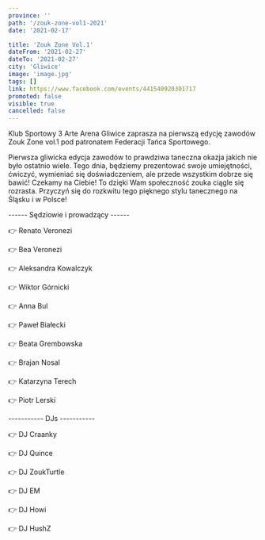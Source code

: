 ```yaml
---
province: ''
path: '/zouk-zone-vol1-2021'
date: '2021-02-17'

title: 'Zouk Zone Vol.1'
dateFrom: '2021-02-27'
dateTo: '2021-02-27'
city: 'Gliwice'
image: 'image.jpg'
tags: []
link: https://www.facebook.com/events/441540920301717
promoted: false
visible: true
cancelled: false
---
```

Klub Sportowy 3 Arte Arena Gliwice zaprasza na pierwszą edycję zawodów Zouk Zone vol.1 pod patronatem Federacji Tańca Sportowego.

Pierwsza gliwicka edycja zawodów to prawdziwa taneczna okazja jakich nie było ostatnio wiele. Tego dnia, będziemy prezentować swoje umiejętności, ćwiczyć, wymieniać się doświadczeniem, ale przede wszystkim dobrze się bawić! Czekamy na Ciebie! To dzięki Wam społeczność zouka ciągle się rozrasta. Przyczyń się do rozkwitu tego pięknego stylu tanecznego na Śląsku i w Polsce!

------ Sędziowie i prowadzący ------

👉 Renato Veronezi

👉 Bea Veronezi

👉 Aleksandra Kowalczyk

👉 Wiktor Górnicki

👉 Anna Bul

👉 Paweł Białecki

👉 Beata Grembowska

👉 Brajan Nosal

👉 Katarzyna Terech

👉 Piotr Lerski

----------- DJs -----------

👉 DJ Craanky

👉 DJ Quince

👉 DJ ZoukTurtle

👉 DJ EM

👉 DJ Howi

👉 DJ HushZ